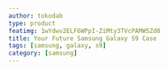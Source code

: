 ```yaml
---
author: tokodab
type: product
featimg: 1wYdwv2ELF6WPpI-ZiMty3TVcPAMW5Zd8
title: Your Future Samsung Galaxy S9 Case
tags: [samsung, galaxy, s9]
category: [samsung]
---
```

